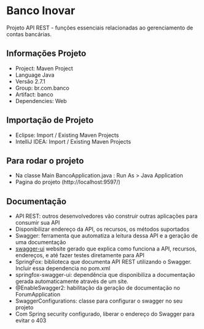# Banco Inovar
Projeto API REST - funções essenciais relacionadas ao gerenciamento de contas bancárias.

## Informações Projeto
* Project: Maven Project
* Language Java
* Versão 2.7.1
* Group: br.com.banco
* Artifact: banco
* Dependencies: Web

## Importação de Projeto 
* Eclipse: Import / Existing Maven Projects
* IntelliJ IDEA: Import / Existing Maven Projects

## Para rodar o projeto
* Na classe Main BancoApplication.java :  Run As > Java Application
* Pagina do projeto (http://localhost:9597/)

## Documentação
* API REST: outros desenvolvedores vão construir outras aplicações para consumir sua API
* Disponibilizar endereço da API, os recursos, os métodos suportados
* Swagger: ferramenta que automatiza a leitura dessa API e a geração de uma documentação
* [swagger-ui](http://localhost:95978/swagger-ui.html) website gerado que explica como funciona a API, recursos, endereços, e até fazer testes diretamente para API
* SpringFox: biblioteca que documenta API REST utilizando o Swagger. Incluir essa dependencia no pom.xml
* springfox-swagger-ui: dependência que disponibiliza a documentação gerada automaticamente através de um site.
* @EnableSwagger2: habilitação da geração de documentação no ForumApplication
* SwaggerConfigurations: classe para configurar o swagger no seu projeto
* Com Spring security configurado, liberar o endereço do Swagger para evitar o 403
 
